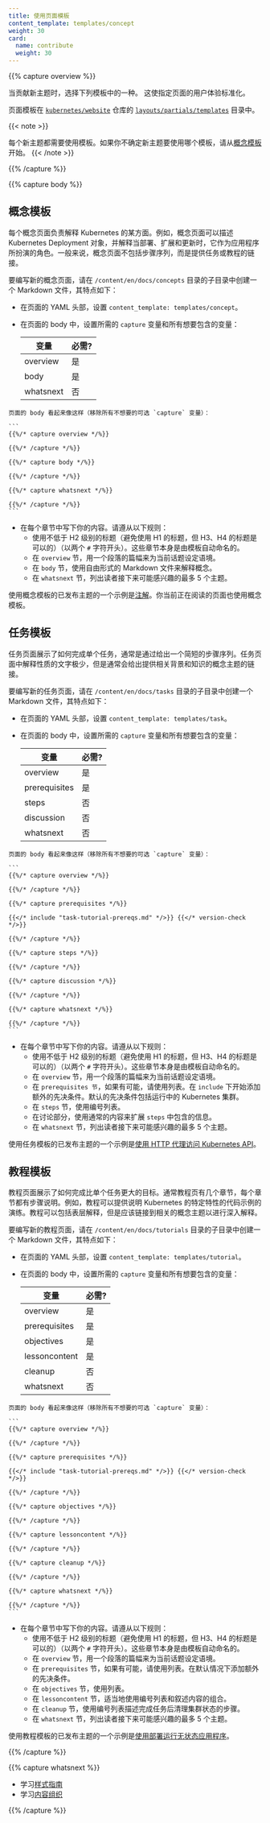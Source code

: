 ```yaml
---
title: 使用页面模板
content_template: templates/concept
weight: 30
card:
  name: contribute
  weight: 30
---
```


<!--
---
title: Using Page Templates
content_template: templates/concept
weight: 30
---
-->

{{% capture overview %}}

<!--
When contributing new topics, apply one of the following templates to them.
This standardizes the user experience of a given page.
-->

当贡献新主题时，选择下列模板中的一种。
这使指定页面的用户体验标准化。

<!--
The page templates are in the
[`layouts/partials/templates`](https://git.k8s.io/website/layouts/partials/templates)
directory of the [`kubernetes/website`](https://github.com/kubernetes/website)
repository.
-->

页面模板在 [`kubernetes/website`](https://github.com/kubernetes/website) 仓库的 [`layouts/partials/templates`](https://git.k8s.io/website/layouts/partials/templates) 目录中。

{{< note >}}
<!--
Every new topic needs to use a template. If you are unsure which
template to use for a new topic, start with the
[concept template](#concept-template).
-->

每个新主题都需要使用模板。如果你不确定新主题要使用哪个模板，请从[概念模板](#concept-template)开始。
{{< /note >}}


{{% /capture %}}


{{% capture body %}}

<!--
## Concept template
-->

## 概念模板

<!--
A concept page explains some aspect of Kubernetes. For example, a concept
page might describe the Kubernetes Deployment object and explain the role it
plays as an application once it is deployed, scaled, and updated. Typically, concept
pages don't include sequences of steps, but instead provide links to tasks or
tutorials.
-->

每个概念页面负责解释 Kubernetes 的某方面。例如，概念页面可以描述 Kubernetes Deployment 对象，并解释当部署、扩展和更新时，它作为应用程序所扮演的角色。一般来说，概念页面不包括步骤序列，而是提供任务或教程的链接。


<!--
To write a new concept page, create a Markdown file in a subdirectory of the
`/content/en/docs/concepts` directory, with the following characteristics:
-->

要编写新的概念页面，请在 `/content/en/docs/concepts` 目录的子目录中创建一个 Markdown 文件，其特点如下：

<!--
- In the page's YAML front-matter, set `content_template: templates/concept`.
- In the page's body, set the required `capture` variables and any optional
  ones you want to include:
-->

- 在页面的 YAML 头部，设置 `content_template: templates/concept`。
- 在页面的 body 中，设置所需的 `capture` 变量和所有想要包含的变量：

    | 变量          | 必需?     |
    |---------------|-----------|
    | overview      | 是        |
    | body          | 是        |
    | whatsnext     | 否        |

<!--
    The page's body will look like this (remove any optional captures you don't
    need):
-->

    页面的 body 看起来像这样（移除所有不想要的可选 `capture` 变量）：

    ```
    {{%/* capture overview */%}}

    {{%/* /capture */%}}

    {{%/* capture body */%}}

    {{%/* /capture */%}}

    {{%/* capture whatsnext */%}}

    {{%/* /capture */%}}
    ```

<!--
- Within each section, write your content. Use the following guidelines:
  - Use a minimum of H2 headings (with two leading `#` characters). The sections
    themselves are titled automatically by the template.
  - For `overview`, use a paragraph to set context for the entire topic.
  - For `body`, explain the concept using free-form Markdown.
  - For `whatsnext`, give a bullet list of up to 5 topics the reader might be
    interested in reading next.
-->

- 在每个章节中写下你的内容。请遵从以下规则：
  - 使用不低于 H2 级别的标题（避免使用 H1 的标题，但 H3、H4 的标题是可以的）（以两个 `#` 字符开头）。这些章节本身是由模板自动命名的。
  - 在 `overview` 节，用一个段落的篇幅来为当前话题设定语境。
  - 在 `body` 节，使用自由形式的 Markdown 文件来解释概念。
  - 在 `whatsnext` 节，列出读者接下来可能感兴趣的最多 5 个主题。

<!--
An example of a published topic that uses the concept template is
[Annotations](/docs/concepts/overview/working-with-objects/annotations/). The
page you are currently reading also uses the concept template.
-->

使用概念模板的已发布主题的一个示例是[注解](/docs/concepts/overview/working-with-objects/annotations/)。你当前正在阅读的页面也使用概念模板。

<!--
## Task template
-->

## 任务模板

<!--
A task page shows how to do a single thing, typically by giving a short
sequence of steps. Task pages have minimal explanation, but often provide links
to conceptual topics that provide related background and knowledge.
-->

任务页面展示了如何完成单个任务，通常是通过给出一个简短的步骤序列。任务页面中解释性质的文字极少，但是通常会给出提供相关背景和知识的概念主题的链接。

<!--
To write a new task page, create a Markdown file in a subdirectory of the
`/content/en/docs/tasks` directory, with the following characteristics:
-->

要编写新的任务页面，请在 `/content/en/docs/tasks` 目录的子目录中创建一个 Markdown 文件，其特点如下：

<!--
- In the page's YAML front-matter, set `content_template: templates/task`.
- In the page's body, set the required `capture` variables and any optional
  ones you want to include:
-->

- 在页面的 YAML 头部，设置 `content_template: templates/task`。
- 在页面的 body 中，设置所需的 `capture` 变量和所有想要包含的变量：

    | 变量          | 必需?     |
    |---------------|-----------|
    | overview      | 是        |
    | prerequisites | 是        |
    | steps         | 否        |
    | discussion    | 否        |
    | whatsnext     | 否        |

<!--
    The page's body will look like this (remove any optional captures you don't
    need):
-->

    页面的 body 看起来像这样（移除所有不想要的可选 `capture` 变量）：

    ```
    {{%/* capture overview */%}}

    {{%/* /capture */%}}

    {{%/* capture prerequisites */%}}

    {{</* include "task-tutorial-prereqs.md" */>}} {{</* version-check */>}}

    {{%/* /capture */%}}

    {{%/* capture steps */%}}

    {{%/* /capture */%}}

    {{%/* capture discussion */%}}

    {{%/* /capture */%}}

    {{%/* capture whatsnext */%}}

    {{%/* /capture */%}}
    ```

<!--
- Within each section, write your content. Use the following guidelines:
  - Use a minimum of H2 headings (with two leading `#` characters). The sections
    themselves are titled automatically by the template.
  - For `overview`, use a paragraph to set context for the entire topic.
  - For `prerequisites`, use bullet lists when possible. Start adding additional
    prerequisites below the `include`. The default prerequisites include a running Kubernetes cluster.
  - For `steps`, use numbered lists.
  - For discussion, use normal content to expand upon the information covered
    in `steps`.
  - For `whatsnext`, give a bullet list of up to 5 topics the reader might be
    interested in reading next.
-->

- 在每个章节中写下你的内容。请遵从以下规则：
  - 使用不低于 H2 级别的标题（避免使用 H1 的标题，但 H3、H4 的标题是可以的）（以两个 `#` 字符开头）。这些章节本身是由模板自动命名的。
  - 在 `overview` 节，用一个段落的篇幅来为当前话题设定语境。
  - 在 `prerequisites 节`，如果有可能，请使用列表。在 `include` 下开始添加额外的先决条件。默认的先决条件包括运行中的 Kubernetes 集群。
  - 在 `steps` 节，使用编号列表。
  - 在讨论部分，使用通常的内容来扩展 `steps` 中包含的信息。
  - 在 `whatsnext` 节，列出读者接下来可能感兴趣的最多 5 个主题。

<!--
An example of a published topic that uses the task template is [Using an HTTP proxy to access the Kubernetes API](/docs/tasks/access-kubernetes-api/http-proxy-access-api).
-->

使用任务模板的已发布主题的一个示例是[使用 HTTP 代理访问 Kubernetes API](/docs/tasks/access-kubernetes-api/http-proxy-access-api)。

<!--
## Tutorial template
-->

## 教程模板

<!--
A tutorial page shows how to accomplish a goal that is larger than a single
task. Typically a tutorial page has several sections, each of which has a
sequence of steps. For example, a tutorial might provide a walkthrough of a
code sample that illustrates a certain feature of Kubernetes. Tutorials can
include surface-level explanations, but should link to related concept topics
for deep explanations.
-->

教程页面展示了如何完成比单个任务更大的目标。通常教程页有几个章节，每个章节都有步骤说明。例如，教程可以提供说明 Kubernetes 的特定特性的代码示例的演练。教程可以包括表层解释，但是应该链接到相关的概念主题以进行深入解释。

<!--
To write a new tutorial page, create a Markdown file in a subdirectory of the
`/content/en/docs/tutorials` directory, with the following characteristics:
-->

要编写新的教程页面，请在 `/content/en/docs/tutorials` 目录的子目录中创建一个 Markdown 文件，其特点如下：

<!--
- In the page's YAML front-matter, set `content_template: templates/tutorial`.
- In the page's body, set the required `capture` variables and any optional
  ones you want to include:
-->

- 在页面的 YAML 头部，设置 `content_template: templates/tutorial`。
- 在页面的 body 中，设置所需的 `capture` 变量和所有想要包含的变量：

    | 变量          | 必需?     |
    |---------------|-----------|
    | overview      | 是        |
    | prerequisites | 是        |
    | objectives    | 是        |
    | lessoncontent | 是        |
    | cleanup       | 否        |
    | whatsnext     | 否        |

<!--
    The page's body will look like this (remove any optional captures you don't
    need):
-->

    页面的 body 看起来像这样（移除所有不想要的可选 `capture` 变量）：

    ```
    {{%/* capture overview */%}}

    {{%/* /capture */%}}

    {{%/* capture prerequisites */%}}

    {{</* include "task-tutorial-prereqs.md" */>}} {{</* version-check */>}}

    {{%/* /capture */%}}

    {{%/* capture objectives */%}}

    {{%/* /capture */%}}

    {{%/* capture lessoncontent */%}}

    {{%/* /capture */%}}

    {{%/* capture cleanup */%}}

    {{%/* /capture */%}}

    {{%/* capture whatsnext */%}}

    {{%/* /capture */%}}
    ```

<!--
- Within each section, write your content. Use the following guidelines:
  - Use a minimum of H2 headings (with two leading `#` characters). The sections
    themselves are titled automatically by the template.
  - For `overview`, use a paragraph to set context for the entire topic.
  - For `prerequisites`, use bullet lists when possible. Add additional
    prerequisites below the ones included by default.
  - For `objectives`, use bullet lists.
  - For `lessoncontent`, use a mix of numbered lists and narrative content as
    appropriate.
  - For `cleanup`, use numbered lists to describe the steps to clean up the
    state of the cluster after finishing the task.
  - For `whatsnext`, give a bullet list of up to 5 topics the reader might be
    interested in reading next.
-->

- 在每个章节中写下你的内容。请遵从以下规则：
  - 使用不低于 H2 级别的标题（避免使用 H1 的标题，但 H3、H4 的标题是可以的）（以两个 `#` 字符开头）。这些章节本身是由模板自动命名的。
  - 在 `overview` 节，用一个段落的篇幅来为当前话题设定语境。
  - 在 `prerequisites` 节，如果有可能，请使用列表。在默认情况下添加额外的先决条件。
  - 在 `objectives` 节，使用列表。
  - 在 `lessoncontent` 节，适当地使用编号列表和叙述内容的组合。
  - 在 `cleanup` 节，使用编号列表描述完成任务后清理集群状态的步骤。
  - 在 `whatsnext` 节，列出读者接下来可能感兴趣的最多 5 个主题。

<!--
An example of a published topic that uses the tutorial template is
[Running a Stateless Application Using a Deployment](/docs/tutorials/stateless-application/run-stateless-application-deployment/).
-->

使用教程模板的已发布主题的一个示例是[使用部署运行无状态应用程序](/docs/tutorials/stateless-application/run-stateless-application-deployment/)。

{{% /capture %}}

{{% capture whatsnext %}}

<!--
- Learn about the [style guide](/docs/contribute/style/style-guide/)
- Learn about [content organization](/docs/contribute/style/content-organization/)
-->

- 学习[样式指南](/docs/contribute/style/style-guide/)
- 学习[内容组织](/docs/contribute/style/content-organization/)

{{% /capture %}}
